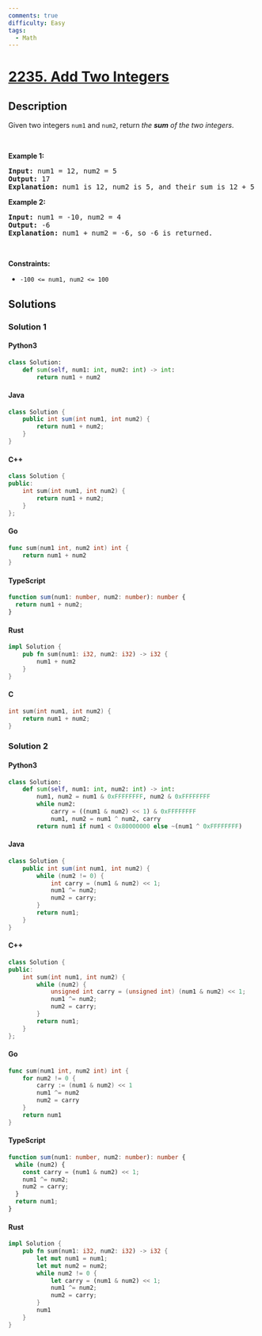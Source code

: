 ```yaml
---
comments: true
difficulty: Easy
tags:
  - Math
---
```


<!-- problem:start -->

# [2235. Add Two Integers](https://leetcode.com/problems/add-two-integers)


## Description

<!-- description:start -->

Given two integers <code>num1</code> and <code>num2</code>, return <em>the <strong>sum</strong> of the two integers</em>.

<p>&nbsp;</p>
<p><strong class="example">Example 1:</strong></p>

<pre>
<strong>Input:</strong> num1 = 12, num2 = 5
<strong>Output:</strong> 17
<strong>Explanation:</strong> num1 is 12, num2 is 5, and their sum is 12 + 5 = 17, so 17 is returned.
</pre>

<p><strong class="example">Example 2:</strong></p>

<pre>
<strong>Input:</strong> num1 = -10, num2 = 4
<strong>Output:</strong> -6
<strong>Explanation:</strong> num1 + num2 = -6, so -6 is returned.
</pre>

<p>&nbsp;</p>
<p><strong>Constraints:</strong></p>

<ul>
	<li><code>-100 &lt;= num1, num2 &lt;= 100</code></li>
</ul>

<!-- description:end -->

## Solutions

<!-- solution:start -->

### Solution 1

<!-- tabs:start -->

#### Python3

```python
class Solution:
    def sum(self, num1: int, num2: int) -> int:
        return num1 + num2
```

#### Java

```java
class Solution {
    public int sum(int num1, int num2) {
        return num1 + num2;
    }
}
```

#### C++

```cpp
class Solution {
public:
    int sum(int num1, int num2) {
        return num1 + num2;
    }
};
```

#### Go

```go
func sum(num1 int, num2 int) int {
	return num1 + num2
}
```

#### TypeScript

```ts
function sum(num1: number, num2: number): number {
  return num1 + num2;
}
```

#### Rust

```rust
impl Solution {
    pub fn sum(num1: i32, num2: i32) -> i32 {
        num1 + num2
    }
}
```

#### C

```c
int sum(int num1, int num2) {
    return num1 + num2;
}
```

<!-- tabs:end -->

<!-- solution:end -->

<!-- solution:start -->

### Solution 2

<!-- tabs:start -->

#### Python3

```python
class Solution:
    def sum(self, num1: int, num2: int) -> int:
        num1, num2 = num1 & 0xFFFFFFFF, num2 & 0xFFFFFFFF
        while num2:
            carry = ((num1 & num2) << 1) & 0xFFFFFFFF
            num1, num2 = num1 ^ num2, carry
        return num1 if num1 < 0x80000000 else ~(num1 ^ 0xFFFFFFFF)
```

#### Java

```java
class Solution {
    public int sum(int num1, int num2) {
        while (num2 != 0) {
            int carry = (num1 & num2) << 1;
            num1 ^= num2;
            num2 = carry;
        }
        return num1;
    }
}
```

#### C++

```cpp
class Solution {
public:
    int sum(int num1, int num2) {
        while (num2) {
            unsigned int carry = (unsigned int) (num1 & num2) << 1;
            num1 ^= num2;
            num2 = carry;
        }
        return num1;
    }
};
```

#### Go

```go
func sum(num1 int, num2 int) int {
	for num2 != 0 {
		carry := (num1 & num2) << 1
		num1 ^= num2
		num2 = carry
	}
	return num1
}
```

#### TypeScript

```ts
function sum(num1: number, num2: number): number {
  while (num2) {
    const carry = (num1 & num2) << 1;
    num1 ^= num2;
    num2 = carry;
  }
  return num1;
}
```

#### Rust

```rust
impl Solution {
    pub fn sum(num1: i32, num2: i32) -> i32 {
        let mut num1 = num1;
        let mut num2 = num2;
        while num2 != 0 {
            let carry = (num1 & num2) << 1;
            num1 ^= num2;
            num2 = carry;
        }
        num1
    }
}
```

<!-- tabs:end -->

<!-- solution:end -->

<!-- problem:end -->
